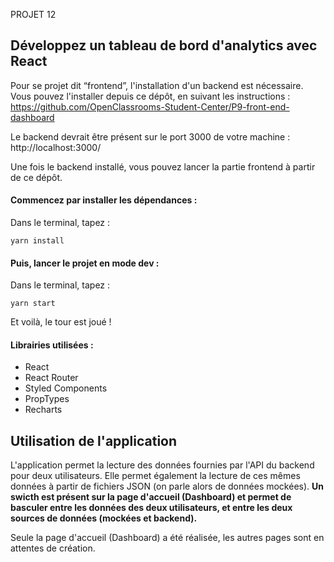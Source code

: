 PROJET 12

## Développez un tableau de bord d'analytics avec React

Pour se projet dit “frontend”, l'installation d'un backend est nécessaire. Vous pouvez l'installer depuis ce dépôt, en suivant les instructions : https://github.com/OpenClassrooms-Student-Center/P9-front-end-dashboard

Le backend devrait être présent sur le port 3000 de votre machine : http://localhost:3000/

Une fois le backend installé, vous pouvez lancer la partie frontend à partir de ce dépôt.

#### Commencez par installer les dépendances :

Dans le terminal, tapez :

```
yarn install
```

#### Puis, lancer le projet en mode dev :

Dans le terminal, tapez :

```
yarn start
```

Et voilà, le tour est joué !

#### Librairies utilisées :

- React
- React Router
- Styled Components
- PropTypes
- Recharts

## Utilisation de l'application

L'application permet la lecture des données fournies par l'API du backend pour deux utilisateurs. Elle permet également la lecture de ces mêmes données à partir de fichiers JSON (on parle alors de données mockées). **Un swicth est présent sur la page d'accueil (Dashboard) et permet de basculer entre les données des deux utilisateurs, et entre les deux sources de données (mockées et backend).**

Seule la page d'accueil (Dashboard) a été réalisée, les autres pages sont en attentes de création.
